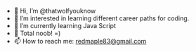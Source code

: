 - 👋 Hi, I’m @thatwolfyouknow
- 👀 I’m interested in learning different career paths for coding.
- 🌱 I’m currently learning Java Script
- 💞️ Total noob! =)
- 📫 How to reach me: redmaple83@gmail.com

<!---
thatwolfyouknow/thatwolfyouknow is a ✨ special ✨ repository because its `README.md` (this file) appears on your GitHub profile.
You can click the Preview link to take a look at your changes.
--->
